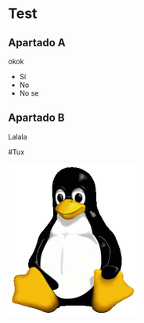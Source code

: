 # Test

## Apartado A
okok
- Sí
- No
- No se
## Apartado B
Lalala

#Tux

![Mascota de Linux](/Tux.png)
